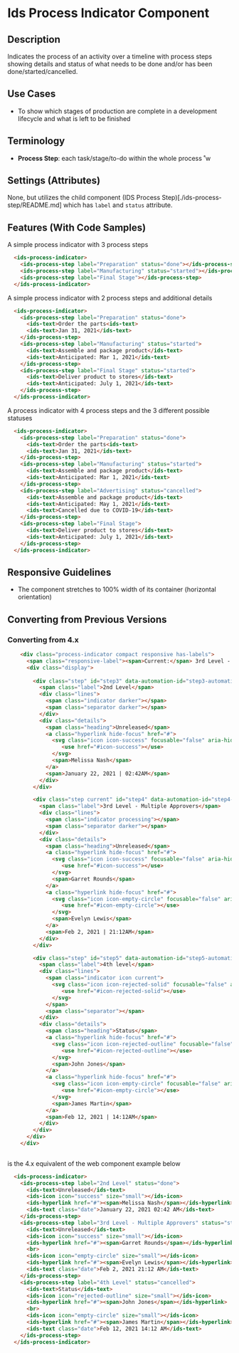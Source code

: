 # Ids Process Indicator Component

## Description

Indicates the process of an activity over a timeline with process steps showing details and status of what needs to be done and/or has been done/started/cancelled. 

## Use Cases

- To show which stages of production are complete in a development lifecycle and what is left to be finished

## Terminology

- **Process Step**: each task/stage/to-do within the whole process
˚w
## Settings (Attributes)

None, but utilizes the child component (IDS Process Step)[./ids-process-step/README.md] which has `label` and `status` attribute.

## Features (With Code Samples)

A simple process indicator with 3 process steps

```html
  <ids-process-indicator>
    <ids-process-step label="Preparation" status="done"></ids-process-step>
    <ids-process-step label="Manufacturing" status="started"></ids-process-step>
    <ids-process-step label="Final Stage"></ids-process-step>
  </ids-process-indicator>
```

A simple process indicator with 2 process steps and additional details

```html
  <ids-process-indicator>
    <ids-process-step label="Preparation" status="done">
      <ids-text>Order the parts<ids-text>
      <ids-text>Jan 31, 2021</ids-text>
    </ids-process-step>
    <ids-process-step label="Manufacturing" status="started">
      <ids-text>Assemble and package product</ids-text>
      <ids-text>Anticipated: Mar 1, 2021</ids-text>
    </ids-process-step>
    <ids-process-step label="Final Stage" status="started">
      <ids-text>Deliver product to stores</ids-text>
      <ids-text>Anticipated: July 1, 2021</ids-text>
    </ids-process-step>
  </ids-process-indicator>
```

A process indicator with 4 process steps and the 3 different possible statuses

```html
  <ids-process-indicator>
    <ids-process-step label="Preparation" status="done">
      <ids-text>Order the parts<ids-text>
      <ids-text>Jan 31, 2021</ids-text>
    </ids-process-step>
    <ids-process-step label="Manufacturing" status="started">
      <ids-text>Assemble and package product</ids-text>
      <ids-text>Anticipated: Mar 1, 2021</ids-text>
    </ids-process-step>
    <ids-process-step label="Advertising" status="cancelled">
      <ids-text>Assemble and package product</ids-text>
      <ids-text>Anticipated: May 1, 2021</ids-text>
      <ids-text>Cancelled due to COVID-19</ids-text>
    </ids-process-step>
    <ids-process-step label="Final Stage">
      <ids-text>Deliver product to stores</ids-text>
      <ids-text>Anticipated: July 1, 2021</ids-text>
    </ids-process-step>
  </ids-process-indicator>
```

## Responsive Guidelines

- The component stretches to 100% width of its container (horizontal orientation)

## Converting from Previous Versions

### Converting from 4.x

```html
    <div class="process-indicator compact responsive has-labels">
      <span class="responsive-label"><span>Current:</span> 3rd Level - Multiple Approvers</span>
      <div class="display">
        
        <div class="step" id="step3" data-automation-id="step3-automation-id">
          <span class="label">2nd Level</span>
          <div class="lines">
            <span class="indicator darker"></span>
            <span class="separator darker"></span>
          </div>
          <div class="details">
            <span class="heading">Unreleased</span>
            <a class="hyperlink hide-focus" href="#">
              <svg class="icon icon-success" focusable="false" aria-hidden="true" role="presentation">
                 <use href="#icon-success"></use>
              </svg>
              <span>Melissa Nash</span>
            </a>
            <span>January 22, 2021 | 02:42AM</span>
          </div>
        </div>

        <div class="step current" id="step4" data-automation-id="step4-automation-id">
          <span class="label">3rd Level - Multiple Approvers</span>
          <div class="lines">
            <span class="indicator processing"></span>
            <span class="separator darker"></span>
          </div>
          <div class="details">
            <span class="heading">Unreleased</span>
            <a class="hyperlink hide-focus" href="#">
              <svg class="icon icon-success" focusable="false" aria-hidden="true" role="presentation">
                 <use href="#icon-success"></use>
              </svg>
              <span>Garret Rounds</span>
            </a>
            <a class="hyperlink hide-focus" href="#">
              <svg class="icon icon-empty-circle" focusable="false" aria-hidden="true" role="presentation">
                 <use href="#icon-empty-circle"></use>
              </svg>
              <span>Evelyn Lewis</span>
            </a>
            <span>Feb 2, 2021 | 21:12AM</span>
          </div>
        </div>

        <div class="step" id="step5" data-automation-id="step5-automation-id">
          <span class="label">4th level</span>
          <div class="lines">
            <span class="indicator icon current">
              <svg class="icon icon-rejected-solid" focusable="false" aria-hidden="true" role="presentation">
                 <use href="#icon-rejected-solid"></use>
              </svg>
            </span>
            <span class="separator"></span>
          </div>
          <div class="details">
            <span class="heading">Status</span>
            <a class="hyperlink hide-focus" href="#">
              <svg class="icon icon-rejected-outline" focusable="false" aria-hidden="true" role="presentation">
                 <use href="#icon-rejected-outline"></use>
              </svg>
              <span>John Jones</span>
            </a>
            <a class="hyperlink hide-focus" href="#">
              <svg class="icon icon-empty-circle" focusable="false" aria-hidden="true" role="presentation">
                 <use href="#icon-empty-circle"></use>
              </svg>
              <span>James Martin</span>
            </a>
            <span>Feb 12, 2021 | 14:12AM</span>
          </div>
        </div>
      </div>
    </div>
      

```
is the 4.x equivalent of the web component example below

```html
  <ids-process-indicator>
    <ids-process-step label="2nd Level" status="done">
      <ids-text>Unreleased</ids-text>
      <ids-icon icon="success" size="small"></ids-icon>
      <ids-hyperlink href="#"><span>Melissa Nash</span></ids-hyperlink>
      <ids-text class="date">January 22, 2021 02:42 AM</ids-text>
    </ids-process-step>
    <ids-process-step label="3rd Level - Multiple Approvers" status="started">
      <ids-text>Unreleased</ids-text>
      <ids-icon icon="success" size="small"></ids-icon>
      <ids-hyperlink href="#"><span>Garret Rounds</span></ids-hyperlink>
      <br>
      <ids-icon icon="empty-circle" size="small"></ids-icon>
      <ids-hyperlink href="#"><span>Evelyn Lewis</span></ids-hyperlink>
      <ids-text class="date">Feb 2, 2021 21:12 AM</ids-text>
    </ids-process-step>
    <ids-process-step label="4th Level" status="cancelled">
      <ids-text>Status</ids-text>
      <ids-icon icon="rejected-outline" size="small"></ids-icon>
      <ids-hyperlink href="#"><span>John Jones</span></ids-hyperlink>
      <br>
      <ids-icon icon="empty-circle" size="small"></ids-icon>
      <ids-hyperlink href="#"><span>James Martin</span></ids-hyperlink>
      <ids-text class="date">Feb 12, 2021 14:12 AM</ids-text>
    </ids-process-step>
  </ids-process-indicator>
```
